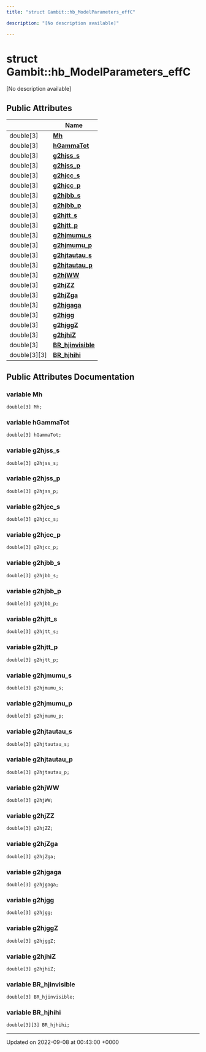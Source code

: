 ```yaml
---
title: "struct Gambit::hb_ModelParameters_effC"

description: "[No description available]"

---
```


# struct Gambit::hb_ModelParameters_effC



[No description available]

## Public Attributes

|                | Name           |
| -------------- | -------------- |
| double[3] | **[Mh](/documentation/code/classes/structgambit_1_1hb__modelparameters__effc/#variable-mh)**  |
| double[3] | **[hGammaTot](/documentation/code/classes/structgambit_1_1hb__modelparameters__effc/#variable-hgammatot)**  |
| double[3] | **[g2hjss_s](/documentation/code/classes/structgambit_1_1hb__modelparameters__effc/#variable-g2hjss-s)**  |
| double[3] | **[g2hjss_p](/documentation/code/classes/structgambit_1_1hb__modelparameters__effc/#variable-g2hjss-p)**  |
| double[3] | **[g2hjcc_s](/documentation/code/classes/structgambit_1_1hb__modelparameters__effc/#variable-g2hjcc-s)**  |
| double[3] | **[g2hjcc_p](/documentation/code/classes/structgambit_1_1hb__modelparameters__effc/#variable-g2hjcc-p)**  |
| double[3] | **[g2hjbb_s](/documentation/code/classes/structgambit_1_1hb__modelparameters__effc/#variable-g2hjbb-s)**  |
| double[3] | **[g2hjbb_p](/documentation/code/classes/structgambit_1_1hb__modelparameters__effc/#variable-g2hjbb-p)**  |
| double[3] | **[g2hjtt_s](/documentation/code/classes/structgambit_1_1hb__modelparameters__effc/#variable-g2hjtt-s)**  |
| double[3] | **[g2hjtt_p](/documentation/code/classes/structgambit_1_1hb__modelparameters__effc/#variable-g2hjtt-p)**  |
| double[3] | **[g2hjmumu_s](/documentation/code/classes/structgambit_1_1hb__modelparameters__effc/#variable-g2hjmumu-s)**  |
| double[3] | **[g2hjmumu_p](/documentation/code/classes/structgambit_1_1hb__modelparameters__effc/#variable-g2hjmumu-p)**  |
| double[3] | **[g2hjtautau_s](/documentation/code/classes/structgambit_1_1hb__modelparameters__effc/#variable-g2hjtautau-s)**  |
| double[3] | **[g2hjtautau_p](/documentation/code/classes/structgambit_1_1hb__modelparameters__effc/#variable-g2hjtautau-p)**  |
| double[3] | **[g2hjWW](/documentation/code/classes/structgambit_1_1hb__modelparameters__effc/#variable-g2hjww)**  |
| double[3] | **[g2hjZZ](/documentation/code/classes/structgambit_1_1hb__modelparameters__effc/#variable-g2hjzz)**  |
| double[3] | **[g2hjZga](/documentation/code/classes/structgambit_1_1hb__modelparameters__effc/#variable-g2hjzga)**  |
| double[3] | **[g2hjgaga](/documentation/code/classes/structgambit_1_1hb__modelparameters__effc/#variable-g2hjgaga)**  |
| double[3] | **[g2hjgg](/documentation/code/classes/structgambit_1_1hb__modelparameters__effc/#variable-g2hjgg)**  |
| double[3] | **[g2hjggZ](/documentation/code/classes/structgambit_1_1hb__modelparameters__effc/#variable-g2hjggz)**  |
| double[3] | **[g2hjhiZ](/documentation/code/classes/structgambit_1_1hb__modelparameters__effc/#variable-g2hjhiz)**  |
| double[3] | **[BR_hjinvisible](/documentation/code/classes/structgambit_1_1hb__modelparameters__effc/#variable-br-hjinvisible)**  |
| double[3][3] | **[BR_hjhihi](/documentation/code/classes/structgambit_1_1hb__modelparameters__effc/#variable-br-hjhihi)**  |

## Public Attributes Documentation

### variable Mh

```
double[3] Mh;
```


### variable hGammaTot

```
double[3] hGammaTot;
```


### variable g2hjss_s

```
double[3] g2hjss_s;
```


### variable g2hjss_p

```
double[3] g2hjss_p;
```


### variable g2hjcc_s

```
double[3] g2hjcc_s;
```


### variable g2hjcc_p

```
double[3] g2hjcc_p;
```


### variable g2hjbb_s

```
double[3] g2hjbb_s;
```


### variable g2hjbb_p

```
double[3] g2hjbb_p;
```


### variable g2hjtt_s

```
double[3] g2hjtt_s;
```


### variable g2hjtt_p

```
double[3] g2hjtt_p;
```


### variable g2hjmumu_s

```
double[3] g2hjmumu_s;
```


### variable g2hjmumu_p

```
double[3] g2hjmumu_p;
```


### variable g2hjtautau_s

```
double[3] g2hjtautau_s;
```


### variable g2hjtautau_p

```
double[3] g2hjtautau_p;
```


### variable g2hjWW

```
double[3] g2hjWW;
```


### variable g2hjZZ

```
double[3] g2hjZZ;
```


### variable g2hjZga

```
double[3] g2hjZga;
```


### variable g2hjgaga

```
double[3] g2hjgaga;
```


### variable g2hjgg

```
double[3] g2hjgg;
```


### variable g2hjggZ

```
double[3] g2hjggZ;
```


### variable g2hjhiZ

```
double[3] g2hjhiZ;
```


### variable BR_hjinvisible

```
double[3] BR_hjinvisible;
```


### variable BR_hjhihi

```
double[3][3] BR_hjhihi;
```


-------------------------------

Updated on 2022-09-08 at 00:43:00 +0000